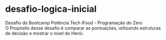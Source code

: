# desafio-logica-inicial
 Desafio do Bootcamp Potência Tech iFood - Programação do Zero<br>
 O Propósito desse desafio é comparar as pontuações, utilizando estruturas de decisão e mostrar o nível do Herói.
